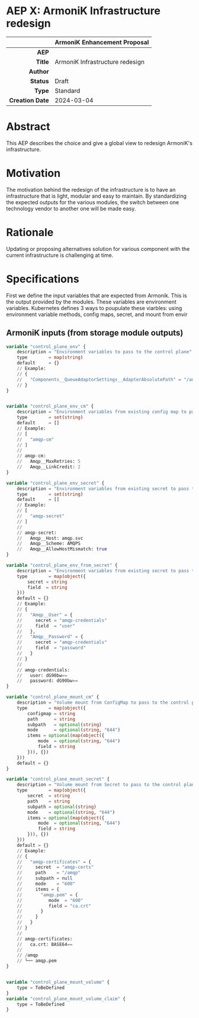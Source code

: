 # AEP X: ArmoniK Infrastructure redesign

|                   |ArmoniK Enhancement Proposal|
---:                |:---
**AEP**             | 
**Title**           | ArmoniK Infrastructure redesign
**Author**          | 
**Status**          | Draft
**Type**            | Standard
**Creation Date**   | 2024-03-04


# Abstract

This AEP describes the choice and give a global view to redesign ArmoniK's infrastructure.

# Motivation

The motivation behind the redesign of the infrastructure is to have an infrastructure that is light, modular and easy to maintain. By standardizing the expected outputs for the various modules, the switch between one technology vendor to another one will be made easy. 


# Rationale

Updating or proposing alternatives solution for various component with the current infrastructure is challenging at time. 

# Specifications

First we define the input variables that are expected from Armonik. This is the output provided by the modules. These variables are environment variables. Kubernetes defines 3 ways to poupulate these viarbles: using environment variable methods, config maps, secret, and mount from envir

## ArmoniK inputs (from storage module outputs)

```tf
variable "control_plane_env" {
    description = "Environment variables to pass to the control plane"
    type        = map(string)
    default     = {}
    // Example:
    // {
    //   "Components__QueueAdaptorSettings__AdapterAbsolutePath" = "/adapters/queue/amqp/ArmoniK.Core.Adapters.Amqp.dll"
    // }
}


variable "control_plane_env_cm" {
    description = "Environment variables from existing config map to pass to the control plane"
    type        = set(string)
    default     = []
    // Example:
    // [
    //   "amqp-cm"
    // ]
    // 
    // amqp-cm:
    //   Amqp__MaxRetries: 5
    //   Amqp__LinkCredit: 2
}

variable "control_plane_env_secret" {
    description = "Environment variables from existing secret to pass to the control plane"
    type        = set(string)
    default     = []
    // Example:
    // [
    //   "amqp-secret"
    // ]
    // 
    // amqp-secret:
    //   Amqp__Host: amqp.svc
    //   Amqp__Scheme: AMQPS
    //   Amqp__AllowHostMismatch: true
}

variable "control_plane_env_from_secret" {
    description = "Environment variables from existing secret to pass to the control plane"
    type        = map(object({
        secret = string
        field  = string
    }))
    default = {}
    // Example:
    // {
    //   "Amqp__User" = {
    //     secret = "amqp-credentials"
    //     field  = "user"
    //   },
    //   "Amqp__Password" = {
    //     secret = "amqp-credentials"
    //     field  = "password"
    //   }
    // }
    //
    // amqp-credentials:
    //   user: dG90bw==
    //   password: dG90bw==
}

variable "control_plane_mount_cm" {
    description = "Volume mount from ConfigMap to pass to the control plane"
    type        = map(object({
        configmap = string
        path      = string
        subpath   = optional(string)
        mode      = optional(string, "644")
        items = optional(map(object({
            mode  = optional(string, "644")
            field = string
        })), {})
    }))
    default = {}
}

variable "control_plane_mount_secret" {
    description = "Volume mount from Secret to pass to the control plane"
    type        = map(object({
        secret  = string
        path    = string
        subpath = optional(string)
        mode    = optional(string, "644")
        items = optional(map(object({
            mode  = optional(string, "644")
            field = string
        })), {})
    }))
    default = {}
    // Example:
    // {
    //   "amqp-certificates" = {
    //     secret  = "amqp-certs"
    //     path    = "/amqp"
    //     subpath = null
    //     mode    = "600"
    //     items = {
    //       "amqp.pem" = {
    //          mode  = "600"
    //          field = "ca.crt"
    //       }
    //     }
    //   }
    // }
    // 
    // amqp-certificates:
    //   ca.crt: BASE64==
    //
    // /amqp
    // └── amqp.pem
}


variable "control_plane_mount_volume" {
    type = ToBeDefined
}
variable "control_plane_mount_volume_claim" {
    type = ToBeDefined
}
```